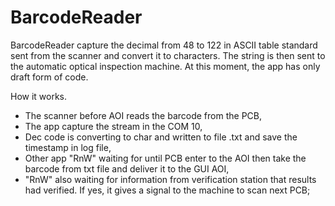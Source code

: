 # BarcodeReader
BarcodeReader capture the decimal from 48 to 122 in ASCII table standard sent from the scanner and convert it to characters. The string is then sent to the automatic optical inspection machine. At this moment, the app has only draft form of code.

How it works.
- The scanner before AOI reads the barcode from the PCB,
- The app capture the stream in the COM 10,
- Dec code is converting to char and written to file .txt and save the timestamp in log file,
- Other app "RnW" waiting for until PCB enter to the AOI then take the barcode from txt file and deliver it to the GUI AOI,
- "RnW" also waiting for information from verification station that results had verified. If yes, it gives a signal to the machine to scan next PCB;
